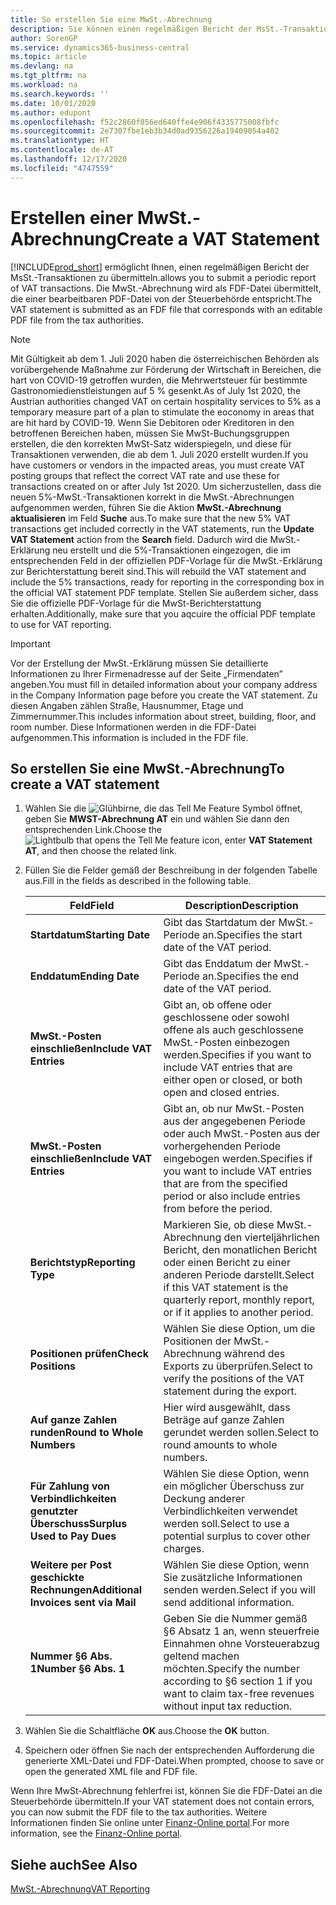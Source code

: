 ```yaml
---
title: So erstellen Sie eine MwSt.-Abrechnung
description: Sie können einen regelmäßigen Bericht der MsSt.-Transaktionen übermitteln. Die MwSt.-Abrechnung wird als FDF-Datei übermittelt, die einer bearbeitbaren PDF-Datei von der Steuerbehörde entspricht.
author: SorenGP
ms.service: dynamics365-business-central
ms.topic: article
ms.devlang: na
ms.tgt_pltfrm: na
ms.workload: na
ms.search.keywords: ''
ms.date: 10/01/2020
ms.author: edupont
ms.openlocfilehash: f52c2860f056ed640ffe4e906f4335775008fbfc
ms.sourcegitcommit: 2e7307fbe1eb3b34d0ad9356226a19409054a402
ms.translationtype: HT
ms.contentlocale: de-AT
ms.lasthandoff: 12/17/2020
ms.locfileid: "4747559"
---
```

# <a name="create-a-vat-statement"></a><span data-ttu-id="fc4b1-104">Erstellen einer MwSt.-Abrechnung</span><span class="sxs-lookup"><span data-stu-id="fc4b1-104">Create a VAT Statement</span></span>
[!INCLUDE[prod_short](../../includes/prod_short.md)] <span data-ttu-id="fc4b1-105">ermöglicht Ihnen, einen regelmäßigen Bericht der MsSt.-Transaktionen zu übermitteln.</span><span class="sxs-lookup"><span data-stu-id="fc4b1-105">allows you to submit a periodic report of VAT transactions.</span></span> <span data-ttu-id="fc4b1-106">Die MwSt.-Abrechnung wird als FDF-Datei übermittelt, die einer bearbeitbaren PDF-Datei von der Steuerbehörde entspricht.</span><span class="sxs-lookup"><span data-stu-id="fc4b1-106">The VAT statement is submitted as an FDF file that corresponds with an editable PDF file from the tax authorities.</span></span>  

> [!NOTE]  
>  <span data-ttu-id="fc4b1-107">Mit Gültigkeit ab dem 1. Juli 2020 haben die österreichischen Behörden als vorübergehende Maßnahme zur Förderung der Wirtschaft in Bereichen, die hart von COVID-19 getroffen wurden, die Mehrwertsteuer für bestimmte Gastronomiedienstleistungen auf 5 % gesenkt.</span><span class="sxs-lookup"><span data-stu-id="fc4b1-107">As of July 1st 2020, the Austrian authorities changed VAT on certain hospitality services to 5% as a temporary measure part of a plan to stimulate the eoconomy in areas that are hit hard by COVID-19.</span></span> <span data-ttu-id="fc4b1-108">Wenn Sie Debitoren oder Kreditoren in den betroffenen Bereichen haben, müssen Sie MwSt-Buchungsgruppen erstellen, die den korrekten MwSt-Satz widerspiegeln, und diese für Transaktionen verwenden, die ab dem 1. Juli 2020 erstellt wurden.</span><span class="sxs-lookup"><span data-stu-id="fc4b1-108">If you have customers or vendors in the impacted areas, you must create VAT posting groups that reflect the correct VAT rate and use these for transactions created on or after July 1st 2020.</span></span> <span data-ttu-id="fc4b1-109">Um sicherzustellen, dass die neuen 5%-MwSt.-Transaktionen korrekt in die MwSt.-Abrechnungen aufgenommen werden, führen Sie die Aktion **MwSt.-Abrechnung aktualisieren** im Feld **Suche** aus.</span><span class="sxs-lookup"><span data-stu-id="fc4b1-109">To make sure that the new 5% VAT transactions get included correctly in the VAT statements, run the **Update VAT Statement** action from the **Search** field.</span></span> <span data-ttu-id="fc4b1-110">Dadurch wird die MwSt.-Erklärung neu erstellt und die 5%-Transaktionen eingezogen, die im entsprechenden Feld in der offiziellen PDF-Vorlage für die MwSt.-Erklärung zur Berichterstattung bereit sind.</span><span class="sxs-lookup"><span data-stu-id="fc4b1-110">This will rebuild the VAT statement and include the 5% transactions, ready for reporting in the corresponding box in the official VAT statement PDF template.</span></span> <span data-ttu-id="fc4b1-111">Stellen Sie außerdem sicher, dass Sie die offizielle PDF-Vorlage für die MwSt-Berichterstattung erhalten.</span><span class="sxs-lookup"><span data-stu-id="fc4b1-111">Additionally, make sure that you aqcuire the official PDF template to use for VAT reporting.</span></span>  

> [!IMPORTANT]  
>  <span data-ttu-id="fc4b1-112">Vor der Erstellung der MwSt.-Erklärung müssen Sie detaillierte Informationen zu Ihrer Firmenadresse auf der Seite „Firmendaten” angeben.</span><span class="sxs-lookup"><span data-stu-id="fc4b1-112">You must fill in detailed information about your company address in the Company Information page before you create the VAT statement.</span></span> <span data-ttu-id="fc4b1-113">Zu diesen Angaben zählen Straße, Hausnummer, Etage und Zimmernummer.</span><span class="sxs-lookup"><span data-stu-id="fc4b1-113">This includes information about street, building, floor, and room number.</span></span> <span data-ttu-id="fc4b1-114">Diese Informationen werden in die FDF-Datei aufgenommen.</span><span class="sxs-lookup"><span data-stu-id="fc4b1-114">This information is included in the FDF file.</span></span>  

## <a name="to-create-a-vat-statement"></a><span data-ttu-id="fc4b1-115">So erstellen Sie eine MwSt.-Abrechnung</span><span class="sxs-lookup"><span data-stu-id="fc4b1-115">To create a VAT statement</span></span>  

1.  <span data-ttu-id="fc4b1-116">Wählen Sie die ![Glühbirne, die das Tell Me Feature](../../media/ui-search/search_small.png "Tell me-Funktion") Symbol öffnet, geben Sie **MWST-Abrechnung AT** ein und wählen Sie dann den entsprechenden Link.</span><span class="sxs-lookup"><span data-stu-id="fc4b1-116">Choose the ![Lightbulb that opens the Tell Me feature](../../media/ui-search/search_small.png "Tell me what you want to do") icon, enter **VAT Statement AT**, and then choose the related link.</span></span>  
2.  <span data-ttu-id="fc4b1-117">Füllen Sie die Felder gemäß der Beschreibung in der folgenden Tabelle aus.</span><span class="sxs-lookup"><span data-stu-id="fc4b1-117">Fill in the fields as described in the following table.</span></span>  

    |<span data-ttu-id="fc4b1-118">Feld</span><span class="sxs-lookup"><span data-stu-id="fc4b1-118">Field</span></span>|<span data-ttu-id="fc4b1-119">Description</span><span class="sxs-lookup"><span data-stu-id="fc4b1-119">Description</span></span>|  
    |---------------------------------|---------------------------------------|  
    |<span data-ttu-id="fc4b1-120">**Startdatum**</span><span class="sxs-lookup"><span data-stu-id="fc4b1-120">**Starting Date**</span></span>|<span data-ttu-id="fc4b1-121">Gibt das Startdatum der MwSt.-Periode an.</span><span class="sxs-lookup"><span data-stu-id="fc4b1-121">Specifies the start date of the VAT period.</span></span>|  
    |<span data-ttu-id="fc4b1-122">**Enddatum**</span><span class="sxs-lookup"><span data-stu-id="fc4b1-122">**Ending Date**</span></span>|<span data-ttu-id="fc4b1-123">Gibt das Enddatum der MwSt.-Periode an.</span><span class="sxs-lookup"><span data-stu-id="fc4b1-123">Specifies the end date of the VAT period.</span></span>|  
    |<span data-ttu-id="fc4b1-124">**MwSt.-Posten einschließen**</span><span class="sxs-lookup"><span data-stu-id="fc4b1-124">**Include VAT Entries**</span></span>|<span data-ttu-id="fc4b1-125">Gibt an, ob offene oder geschlossene oder sowohl offene als auch geschlossene MwSt.-Posten einbezogen werden.</span><span class="sxs-lookup"><span data-stu-id="fc4b1-125">Specifies if you want to include VAT entries that are either open or closed, or both open and closed entries.</span></span>|  
    |<span data-ttu-id="fc4b1-126">**MwSt.-Posten einschließen**</span><span class="sxs-lookup"><span data-stu-id="fc4b1-126">**Include VAT Entries**</span></span>|<span data-ttu-id="fc4b1-127">Gibt an, ob nur MwSt.-Posten aus der angegebenen Periode oder auch MwSt.-Posten aus der vorhergehenden Periode eingebogen werden.</span><span class="sxs-lookup"><span data-stu-id="fc4b1-127">Specifies if you want to include VAT entries that are from the specified period or also include entries from before the period.</span></span>|  
    |<span data-ttu-id="fc4b1-128">**Berichtstyp**</span><span class="sxs-lookup"><span data-stu-id="fc4b1-128">**Reporting Type**</span></span>|<span data-ttu-id="fc4b1-129">Markieren Sie, ob diese MwSt.-Abrechnung den vierteljährlichen Bericht, den monatlichen Bericht oder einen Bericht zu einer anderen Periode darstellt.</span><span class="sxs-lookup"><span data-stu-id="fc4b1-129">Select if this VAT statement is the quarterly report, monthly report, or if it applies to another period.</span></span>|  
    |<span data-ttu-id="fc4b1-130">**Positionen prüfen**</span><span class="sxs-lookup"><span data-stu-id="fc4b1-130">**Check Positions**</span></span>|<span data-ttu-id="fc4b1-131">Wählen Sie diese Option, um die Positionen der MwSt.-Abrechnung während des Exports zu überprüfen.</span><span class="sxs-lookup"><span data-stu-id="fc4b1-131">Select to verify the positions of the VAT statement during the export.</span></span>|  
    |<span data-ttu-id="fc4b1-132">**Auf ganze Zahlen runden**</span><span class="sxs-lookup"><span data-stu-id="fc4b1-132">**Round to Whole Numbers**</span></span>|<span data-ttu-id="fc4b1-133">Hier wird ausgewählt, dass Beträge auf ganze Zahlen gerundet werden sollen.</span><span class="sxs-lookup"><span data-stu-id="fc4b1-133">Select to round amounts to whole numbers.</span></span>|  
    |<span data-ttu-id="fc4b1-134">**Für Zahlung von Verbindlichkeiten genutzter Überschuss**</span><span class="sxs-lookup"><span data-stu-id="fc4b1-134">**Surplus Used to Pay Dues**</span></span>|<span data-ttu-id="fc4b1-135">Wählen Sie diese Option, wenn ein möglicher Überschuss zur Deckung anderer Verbindlichkeiten verwendet werden soll.</span><span class="sxs-lookup"><span data-stu-id="fc4b1-135">Select to use a potential surplus to cover other charges.</span></span>|  
    |<span data-ttu-id="fc4b1-136">**Weitere per Post geschickte Rechnungen**</span><span class="sxs-lookup"><span data-stu-id="fc4b1-136">**Additional Invoices sent via Mail**</span></span>|<span data-ttu-id="fc4b1-137">Wählen Sie diese Option, wenn Sie zusätzliche Informationen senden werden.</span><span class="sxs-lookup"><span data-stu-id="fc4b1-137">Select if you will send additional information.</span></span>|  
    |<span data-ttu-id="fc4b1-138">**Nummer §6 Abs. 1**</span><span class="sxs-lookup"><span data-stu-id="fc4b1-138">**Number §6 Abs. 1**</span></span>|<span data-ttu-id="fc4b1-139">Geben Sie die Nummer gemäß §6 Absatz 1 an, wenn steuerfreie Einnahmen ohne Vorsteuerabzug geltend machen möchten.</span><span class="sxs-lookup"><span data-stu-id="fc4b1-139">Specify the number according to §6 section 1 if you want to claim tax-free revenues without input tax reduction.</span></span>|  

3.  <span data-ttu-id="fc4b1-140">Wählen Sie die Schaltfläche **OK** aus.</span><span class="sxs-lookup"><span data-stu-id="fc4b1-140">Choose the **OK** button.</span></span>  
4.  <span data-ttu-id="fc4b1-141">Speichern oder öffnen Sie nach der entsprechenden Aufforderung die generierte XML-Datei und FDF-Datei.</span><span class="sxs-lookup"><span data-stu-id="fc4b1-141">When prompted, choose to save or open the generated XML file and FDF file.</span></span>  

<span data-ttu-id="fc4b1-142">Wenn Ihre MwSt-Abrechnung fehlerfrei ist, können Sie die FDF-Datei an die Steuerbehörde übermitteln.</span><span class="sxs-lookup"><span data-stu-id="fc4b1-142">If your VAT statement does not contain errors, you can now submit the FDF file to the tax authorities.</span></span> <span data-ttu-id="fc4b1-143">Weitere Informationen finden Sie online unter [Finanz-Online portal](https://go.microsoft.com/fwlink/?LinkId=239929).</span><span class="sxs-lookup"><span data-stu-id="fc4b1-143">For more information, see the [Finanz-Online portal](https://go.microsoft.com/fwlink/?LinkId=239929).</span></span>  

## <a name="see-also"></a><span data-ttu-id="fc4b1-144">Siehe auch</span><span class="sxs-lookup"><span data-stu-id="fc4b1-144">See Also</span></span>  
[<span data-ttu-id="fc4b1-145">MwSt.-Abrechnung</span><span class="sxs-lookup"><span data-stu-id="fc4b1-145">VAT Reporting</span></span>](vat-reporting.md)
